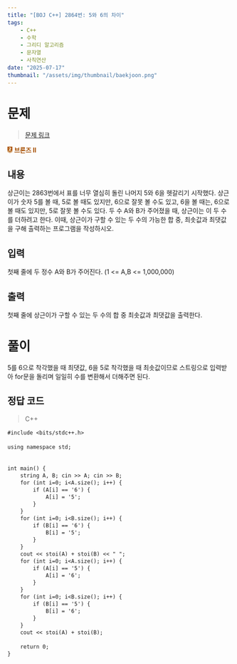 ```yaml
---
title: "[BOJ C++] 2864번: 5와 6의 차이"
tags:
    - C++
    - 수학
    - 그리디 알고리즘
    - 문자열
    - 사칙연산
date: "2025-07-17"
thumbnail: "/assets/img/thumbnail/baekjoon.png"
---
```


# 문제  
> [문제 링크](https://www.acmicpc.net/problem/2864)  
<span style="display: inline-flex; align-items: center;">
  <img src="/img/tier/bronze2.png" alt="Bronze II" style="height:1em; width:auto; margin-right:4px;">
  <span style="color:#A64F03; font-weight:bold;">브론즈 II</span>
</span>

## 내용
상근이는 2863번에서 표를 너무 열심히 돌린 나머지 5와 6을 헷갈리기 시작했다.
상근이가 숫자 5를 볼 때, 5로 볼 때도 있지만, 6으로 잘못 볼 수도 있고, 6을 볼 때는, 6으로 볼 때도 있지만, 5로 잘못 볼 수도 있다.
두 수 A와 B가 주어졌을 때, 상근이는 이 두 수를 더하려고 한다. 이때, 상근이가 구할 수 있는 두 수의 가능한 합 중, 최솟값과 최댓값을 구해 출력하는 프로그램을 작성하시오.

## 입력
첫째 줄에 두 정수 A와 B가 주어진다. (1 <= A,B <= 1,000,000)

## 출력
첫째 줄에 상근이가 구할 수 있는 두 수의 합 중 최솟값과 최댓값을 출력한다.

# 풀이
5를 6으로 착각했을 때 최댓값, 6을 5로 착각했을 때 최솟값이므로 스트링으로 입력받아 for문을 돌리며 일일히 수를 변환해서 더해주면 된다.

## 정답 코드
> C++
```
#include <bits/stdc++.h>

using namespace std;


int main() {
    string A, B; cin >> A; cin >> B;
    for (int i=0; i<A.size(); i++) {
        if (A[i] == '6') {
            A[i] = '5';
        }
    }
    for (int i=0; i<B.size(); i++) {
        if (B[i] == '6') {
            B[i] = '5';
        }
    }
    cout << stoi(A) + stoi(B) << " ";
    for (int i=0; i<A.size(); i++) {
        if (A[i] == '5') {
            A[i] = '6';
        }
    }
    for (int i=0; i<B.size(); i++) {
        if (B[i] == '5') {
            B[i] = '6';
        }
    }
    cout << stoi(A) + stoi(B);

    return 0;
}
```